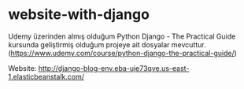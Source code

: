 # website-with-django

Udemy üzerinden almış olduğum Python Django - The Practical Guide kursunda geliştirmiş olduğum projeye ait dosyalar mevcuttur.
(https://www.udemy.com/course/python-django-the-practical-guide/) 

Website: http://django-blog-env.eba-uje73qve.us-east-1.elasticbeanstalk.com/
